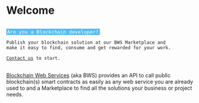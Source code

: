 # Welcome

<style>
.welcome-highlight {
    background-color:#5abaf0;
    color:white;
    text-shadow: none !important;
    font-size:13px;
    padding: 1px 3px 1px 2px;
  }


.content .center-column+pre {
    position: static;
    float: none;
    clear: none;
    width: 52%;
    margin: 0 28px;
    padding: 10px 20px !important;
    left: 0;
}
</style>

<pre class="highlight javascript" style="display: block;"><code>
<span class="welcome-highlight">Are you a Blockchain developer?</span>

<span class="s1">Publish your blockchain solution at our <span class="na">BWS Marketplace</span> and
make it easy to find, consume and get rewarded for your work.
</span>
<a href="https://bws.ninja/front-marketplace-contact.html" target="_blank">Contact us</a> to start.
</code>
</pre>

[Blockchain Web Services](https://bws.ninja) (aka BWS) provides an API to call public blockchain(s) smart contracts as easily as any web service you are already used to and a Marketplace to find all the solutions your business or project needs.

